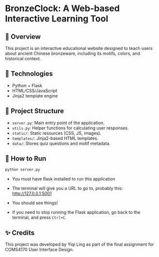# BronzeClock: A Web-based Interactive Learning Tool

## 📌 Overview
This project is an interactive educational website designed to teach users about ancient Chinese bronzeware, including its motifs, colors, and historical context.  



## 🧰 Technologies
- Python + Flask
- HTML/CSS/JavaScript
- Jinja2 template engine



## 📂 Project Structure
- `server.py`: Main entry point of the application.
- `utils.py`: Helper functions for calculating user responses.
- `static/`: Static resources (CSS, JS, images).
- `templates/`: Jinja2-based HTML templates.
- `data/`: Stores quiz questions and motif metadata.



## 🚀 How to Run
```bash
python server.py
```

- You must have flask installed to run this application

- The terminal will give you a URL to go to, probably this: http://127.0.0.1:5001

- You should see things!  

- If you need to stop running the Flask application, go back to the terminal, and press `Ctrl+C`.  


## ✨ Credits
This project was developed by Yiqi Ling as part of the final assignment for COMS4170 User Interface Design.
